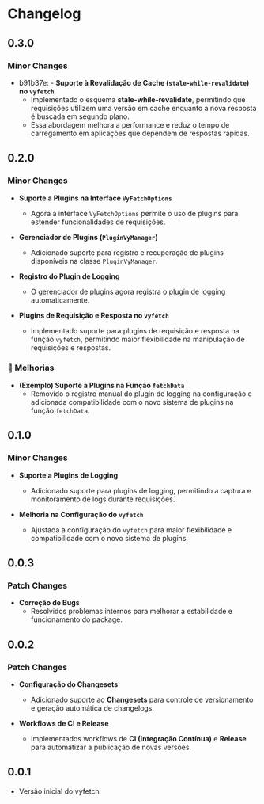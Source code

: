 # Changelog

## 0.3.0

### Minor Changes

- b91b37e: - **Suporte à Revalidação de Cache (`stale-while-revalidate`) no `vyfetch`**
  - Implementado o esquema **stale-while-revalidate**, permitindo que requisições utilizem uma versão em cache enquanto a nova resposta é buscada em segundo plano.
  - Essa abordagem melhora a performance e reduz o tempo de carregamento em aplicações que dependem de respostas rápidas.

## 0.2.0

### Minor Changes

- **Suporte a Plugins na Interface `VyFetchOptions`**

  - Agora a interface `VyFetchOptions` permite o uso de plugins para estender funcionalidades de requisições.

- **Gerenciador de Plugins (`PluginVyManager`)**

  - Adicionado suporte para registro e recuperação de plugins disponíveis na classe `PluginVyManager`.

- **Registro do Plugin de Logging**

  - O gerenciador de plugins agora registra o plugin de logging automaticamente.

- **Plugins de Requisição e Resposta no `vyfetch`**
  - Implementado suporte para plugins de requisição e resposta na função `vyfetch`, permitindo maior flexibilidade na manipulação de requisições e respostas.

### 🔧 Melhorias

- **(Exemplo) Suporte a Plugins na Função `fetchData`**
  - Removido o registro manual do plugin de logging na configuração e adicionada compatibilidade com o novo sistema de plugins na função `fetchData`.

## 0.1.0

### Minor Changes

- **Suporte a Plugins de Logging**

  - Adicionado suporte para plugins de logging, permitindo a captura e monitoramento de logs durante requisições.

- **Melhoria na Configuração do `vyfetch`**
  - Ajustada a configuração do `vyfetch` para maior flexibilidade e compatibilidade com o novo sistema de plugins.

## 0.0.3

### Patch Changes

- **Correção de Bugs**
  - Resolvidos problemas internos para melhorar a estabilidade e funcionamento do package.

## 0.0.2

### Patch Changes

- **Configuração do Changesets**

  - Adicionado suporte ao **Changesets** para controle de versionamento e geração automática de changelogs.

- **Workflows de CI e Release**
  - Implementados workflows de **CI (Integração Contínua)** e **Release** para automatizar a publicação de novas versões.

## 0.0.1

- Versão inicial do vyfetch
